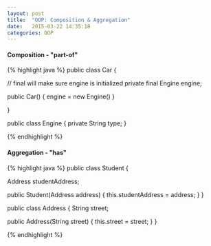 ```yaml
---
layout: post
title:  "OOP: Composition & Aggregation"
date:   2015-03-22 14:35:18
categories: OOP
---
```


#### Composition - "part-of"

{% highlight java %}
public class Car {

  // final will make sure engine is initialized
  private final Engine engine;

  public Car() {
    engine = new Engine()
  }

}

public class Engine {
  private String type;
}

{% endhighlight %}

#### Aggregation - "has"

{% highlight java %}
public class Student {

  Address studentAddress;

  public Student(Address address) {
    this.studentAddress = address;
  }
}

public class Address {
  String street;

  public Address(String street) {
    this.street = street;
  }
}

{% endhighlight %}